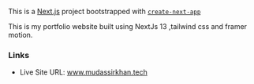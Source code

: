 This is a [Next.js](https://nextjs.org/) project bootstrapped with [`create-next-app`](https://github.com/vercel/next.js/tree/canary/packages/create-next-app) 

This is my portfolio website built using NextJs 13 ,tailwind css and framer motion.


### Links

- Live Site URL: www.mudassirkhan.tech
